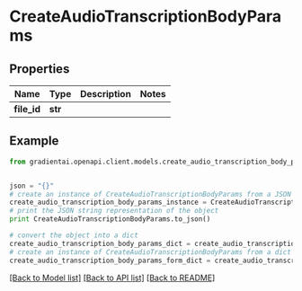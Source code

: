 # CreateAudioTranscriptionBodyParams


## Properties
Name | Type | Description | Notes
------------ | ------------- | ------------- | -------------
**file_id** | **str** |  | 

## Example

```python
from gradientai.openapi.client.models.create_audio_transcription_body_params import CreateAudioTranscriptionBodyParams


json = "{}"
# create an instance of CreateAudioTranscriptionBodyParams from a JSON string
create_audio_transcription_body_params_instance = CreateAudioTranscriptionBodyParams.from_json(json)
# print the JSON string representation of the object
print CreateAudioTranscriptionBodyParams.to_json()

# convert the object into a dict
create_audio_transcription_body_params_dict = create_audio_transcription_body_params_instance.to_dict()
# create an instance of CreateAudioTranscriptionBodyParams from a dict
create_audio_transcription_body_params_form_dict = create_audio_transcription_body_params.from_dict(create_audio_transcription_body_params_dict)
```
[[Back to Model list]](../README.md#documentation-for-models) [[Back to API list]](../README.md#documentation-for-api-endpoints) [[Back to README]](../README.md)



